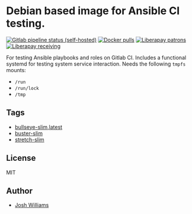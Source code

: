 # Debian based image for Ansible CI testing.
[![Gitlab pipeline status (self-hosted)](https://git.dubzland.net/dubzland/docker-ci-debian/badges/bullseye-slim/pipeline.svg)](https://git.dubzland.net/dubzland/docker-ci-debian)
[![Docker pulls](https://img.shields.io/docker/pulls/jdubz/docker-ci-debian.svg?maxAge=2592000)](https://hub.docker.com/r/jdubz/docker-ci-debian/)
[![Liberapay patrons](https://img.shields.io/liberapay/patrons/jdubz)](https://liberapay.com/jdubz/donate)
[![Liberapay receiving](https://img.shields.io/liberapay/receives/jdubz)](https://liberapay.com/jdubz/donate)

For testing Ansible playbooks and roles on Gitlab CI. Includes a functional
systemd for testing system service interaction.  Needs the following `tmpfs`
mounts:

* `/run`
* `/run/lock`
* `/tmp`

## Tags

- [bullseye-slim,latest](https://git.dubzland.net/dubzland/docker-ci-debian/blob/bullseye-slim/Dockerfile)
- [buster-slim](https://git.dubzland.net/dubzland/docker-ci-debian/blob/buster-slim/Dockerfile)
- [stretch-slim](https://git.dubzland.net/dubzland/docker-ci-debian/blob/stretch-slim/Dockerfile)

## License

MIT

## Author

* [Josh Williams](https://dubzland.net)

